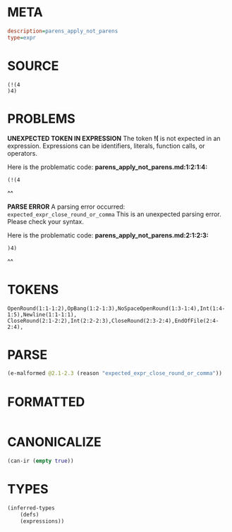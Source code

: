 # META
~~~ini
description=parens_apply_not_parens
type=expr
~~~
# SOURCE
~~~roc
(!(4
)4)
~~~
# PROBLEMS
**UNEXPECTED TOKEN IN EXPRESSION**
The token **!(** is not expected in an expression.
Expressions can be identifiers, literals, function calls, or operators.

Here is the problematic code:
**parens_apply_not_parens.md:1:2:1:4:**
```roc
(!(4
```
 ^^


**PARSE ERROR**
A parsing error occurred: `expected_expr_close_round_or_comma`
This is an unexpected parsing error. Please check your syntax.

Here is the problematic code:
**parens_apply_not_parens.md:2:1:2:3:**
```roc
)4)
```
^^


# TOKENS
~~~zig
OpenRound(1:1-1:2),OpBang(1:2-1:3),NoSpaceOpenRound(1:3-1:4),Int(1:4-1:5),Newline(1:1-1:1),
CloseRound(2:1-2:2),Int(2:2-2:3),CloseRound(2:3-2:4),EndOfFile(2:4-2:4),
~~~
# PARSE
~~~clojure
(e-malformed @2.1-2.3 (reason "expected_expr_close_round_or_comma"))
~~~
# FORMATTED
~~~roc

~~~
# CANONICALIZE
~~~clojure
(can-ir (empty true))
~~~
# TYPES
~~~clojure
(inferred-types
	(defs)
	(expressions))
~~~
